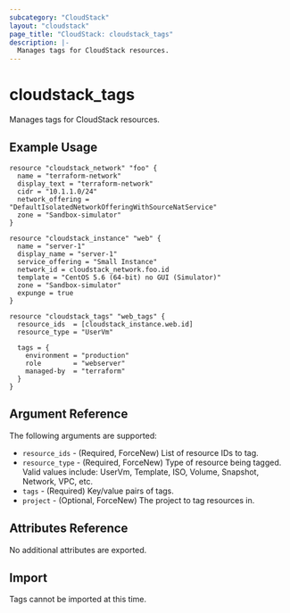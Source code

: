 ```yaml
---
subcategory: "CloudStack"
layout: "cloudstack"
page_title: "CloudStack: cloudstack_tags"
description: |-
  Manages tags for CloudStack resources.
---
```


# cloudstack_tags

Manages tags for CloudStack resources.

## Example Usage

```hcl
resource "cloudstack_network" "foo" {
  name = "terraform-network"
  display_text = "terraform-network"
  cidr = "10.1.1.0/24"
  network_offering = "DefaultIsolatedNetworkOfferingWithSourceNatService"
  zone = "Sandbox-simulator"
}

resource "cloudstack_instance" "web" {
  name = "server-1"
  display_name = "server-1"
  service_offering = "Small Instance"
  network_id = cloudstack_network.foo.id
  template = "CentOS 5.6 (64-bit) no GUI (Simulator)"
  zone = "Sandbox-simulator"
  expunge = true
}

resource "cloudstack_tags" "web_tags" {
  resource_ids  = [cloudstack_instance.web.id]
  resource_type = "UserVm"
  
  tags = {
    environment = "production"
    role        = "webserver"
    managed-by  = "terraform"
  }
}
```

## Argument Reference

The following arguments are supported:

* `resource_ids` - (Required, ForceNew) List of resource IDs to tag.
* `resource_type` - (Required, ForceNew) Type of resource being tagged. Valid values include: UserVm, Template, ISO, Volume, Snapshot, Network, VPC, etc.
* `tags` - (Required) Key/value pairs of tags.
* `project` - (Optional, ForceNew) The project to tag resources in.

## Attributes Reference

No additional attributes are exported.

## Import

Tags cannot be imported at this time.
